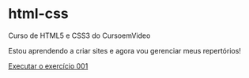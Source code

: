 # html-css
 Curso de HTML5 e CSS3 do CursoemVideo

Estou aprendendo a criar sites e agora vou gerenciar meus repertórios!

<a href="https://eduardotedeschi.github.io/html-css/exercicios/ex001/index.html" target="_blank"> Executar o exercício 001</a>